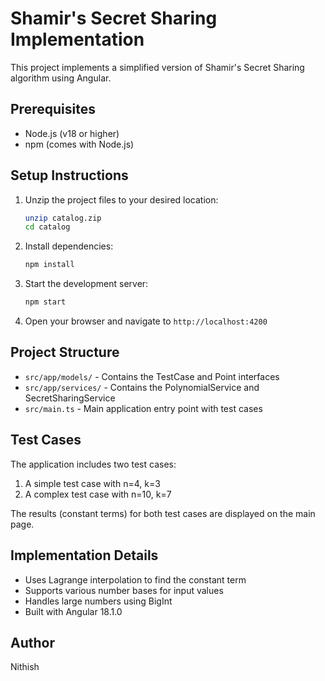 # Shamir's Secret Sharing Implementation

This project implements a simplified version of Shamir's Secret Sharing algorithm using Angular.

## Prerequisites

- Node.js (v18 or higher)
- npm (comes with Node.js)

## Setup Instructions

1. Unzip the project files to your desired location:
   ```bash
   unzip catalog.zip
   cd catalog
   ```

2. Install dependencies:
   ```bash
   npm install
   ```

3. Start the development server:
   ```bash
   npm start
   ```

4. Open your browser and navigate to `http://localhost:4200`

## Project Structure

- `src/app/models/` - Contains the TestCase and Point interfaces
- `src/app/services/` - Contains the PolynomialService and SecretSharingService
- `src/main.ts` - Main application entry point with test cases

## Test Cases

The application includes two test cases:
1. A simple test case with n=4, k=3
2. A complex test case with n=10, k=7

The results (constant terms) for both test cases are displayed on the main page.

## Implementation Details

- Uses Lagrange interpolation to find the constant term
- Supports various number bases for input values
- Handles large numbers using BigInt
- Built with Angular 18.1.0

## Author

Nithish
